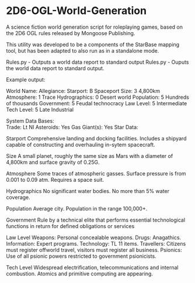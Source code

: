 2D6-OGL-World-Generation
========================

A science fiction world generation script for roleplaying games, based on the 2D6 OGL rules released by Mongoose Publishing.

This utility was developed to be a components of the StarBase mapping tool, but has been adapted to also run as in a standalone mode.

Rules.py - Outputs a world data report to standard output
Rules.py <filename> - Ouputs the world data report to standard output.

Example output:

World Name:
Allegiance:
Starport:      B  Spaceport
Size:          3	4,800km
Atmosphere:    1	Trace
Hydrographics: 0	Desert world
Population:    5	Hundreds of thousands
Government:    5	Feudal technocracy
Law Level:     5	Intermediate
Tech Level:    5	Late Industrial

System Data
Bases:         
Trade:         Lt NI
Asteroids:     Yes
Gas Giant(s):  Yes
Star Data:     

Starport
Comprehensive landing and docking facilities. Includes a shipyard capable of constructing and overhauling in-sytem spacecraft. 

Size
A small planet, roughly the same size as Mars with a diameter of 4,800km and surface gravity of 0.25G.

Atmosphere
Some traces of atmospheric gasses. Surface pressure is from 0.001 to 0.09 atm. Requires a space suit.

Hydrographics
No significant water bodies. No more than 5% water coverage.

Population
Average city. Population in the range 100,000+.

Government
Rule by a technical elite that performs essential technological functions in return for defined obligations or services

Law Level
Weapons: Personal concealable weapons.
Drugs: Anagathics.
Information: Expert programs.
Technology: TL 11 items.
Travellers: Citizens must register offworld travel, visitors must register all business.
Psionics: Use of all psionic powers restricted to government psionicists.

Tech Level
Widespread electrification, telecommunications and internal combustion. Atomics and primitive computing are appearing.

